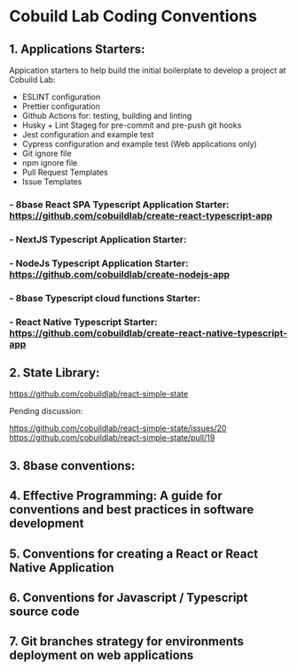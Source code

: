# Cobuild Lab Coding Conventions

## 1. Applications Starters:

Appication starters to help build the initial boilerplate to develop a project at Cobuild Lab:

* ESLINT configuration
* Prettier configuration
* Github Actions for: testing, building and linting
* Husky + Lint Stageg for pre-commit and pre-push git hooks
* Jest configuration and example test
* Cypress configuration and example test (Web applications only)
* Git ignore file
* npm ignore file
* Pull Request Templates
* Issue Templates

### - 8base React SPA Typescript Application Starter: https://github.com/cobuildlab/create-react-typescript-app
### - NextJS Typescript Application Starter:
### - NodeJs Typescript Application Starter: https://github.com/cobuildlab/create-nodejs-app
### - 8base Typescript cloud functions Starter:
### - React Native Typescript Starter: https://github.com/cobuildlab/create-react-native-typescript-app


## 2. State Library: 

https://github.com/cobuildlab/react-simple-state

Pending discussion: 

https://github.com/cobuildlab/react-simple-state/issues/20  
https://github.com/cobuildlab/react-simple-state/pull/19

## 3. 8base conventions:
## 4. Effective Programming: A guide for conventions and best practices in software development
## 5. Conventions for creating a React or React Native Application
## 6. Conventions for Javascript / Typescript source code
## 7. Git branches strategy for environments deployment on web applications
